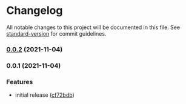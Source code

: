 # Changelog

All notable changes to this project will be documented in this file. See [standard-version](https://github.com/conventional-changelog/standard-version) for commit guidelines.

### [0.0.2](https://github.com/meza/typescript-template/compare/v0.0.1...v0.0.2) (2021-11-04)

### 0.0.1 (2021-11-04)


### Features

* initial release ([cf72bdb](https://github.com/meza/typescript-template/commit/cf72bdb9ed771f3317374c62c7ffc73dad62b539))

